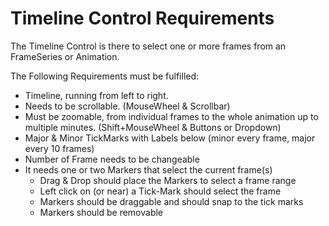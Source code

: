 # Timeline Control Requirements

The Timeline Control is there to select one or more frames from an FrameSeries or Animation.

The Following Requirements must be fulfilled:
- Timeline, running from left to right.
- Needs to be scrollable. (MouseWheel & Scrollbar)
- Must be zoomable, from individual frames to the whole animation up to multiple minutes. (Shift+MouseWheel & Buttons or Dropdown)
- Major & Minor TickMarks with Labels below (minor every frame, major every 10 frames)
- Number of Frame needs to be changeable
- It needs one or two Markers that select the current frame(s)
  - Drag & Drop should place the Markers to select a frame range
  - Left click on (or near) a Tick-Mark should select the frame
  - Markers should be draggable and should snap to the tick marks
  - Markers should be removable